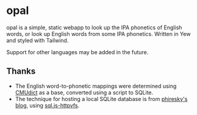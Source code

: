 # opal

opal is a simple, static webapp to look up the IPA phonetics of English words, or look up English words from
some IPA phonetics. Written in Yew and styled with Tailwind.

Support for other languages may be added in the future.

## Thanks

- The English word-to-phonetic mappings were determined using [CMUdict](https://github.com/cmusphinx/cmudict) as a base,
  converted using a script to SQLite.
- The technique for hosting a local SQLite database is from [phiresky's blog](https://phiresky.github.io/blog/2021/hosting-sqlite-databases-on-github-pages/),
  using [sql.js-httpvfs](https://github.com/phiresky/sql.js-httpvfs).
